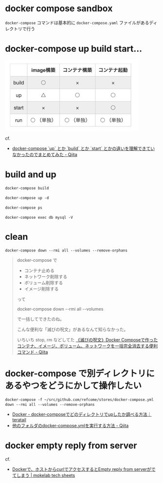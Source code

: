 # docker compose sandbox
`docker-compose` コマンドは基本的に `docker-compose.yaml` ファイルがあるディレクトリで行う


# docker-compose up build start...
![](README.md_imgs/20210506_011737.png)


cf.
- [docker\-compose \`up\` とか \`build\` とか \`start\` とかの違いを理解できていなかったのでまとめてみた \- Qiita](https://qiita.com/tegnike/items/bcdcee0320e11a928d46)

# build and up

``` shell
docker-compose build

docker-compose up -d

docker-compose ps

docker-compose exec db mysql -V
```

# clean

``` shell
docker-compose down --rmi all --volumes --remove-orphans
```

> docker-compose で
>
> - コンテナ止める
> - ネットワーク削除する
> - ボリューム削除する
> - イメージ削除する
>
> って
>
> docker-compose down --rmi all --volumes
>
> で一括してできたのね。
>
> こんな便利な「滅びの呪文」があるなんて知らなかった。
>
> いちいち stop, rm などしてた
[《滅びの呪文》Docker Composeで作ったコンテナ、イメージ、ボリューム、ネットワークを一括完全消去する便利コマンド \- Qiita](https://qiita.com/suin/items/19d65e191b96a0079417)

# docker-compose で別ディレクトリにあるやつをどうにかして操作したい

``` shell
docker-compose -f ~/src/github.com/refcome/stores/docker-compose.yml down --rmi all --volumes --remove-orphans
```

- [Docker \- docker\-composeでどのディレクトリでupしたか調べる方法｜teratail](https://teratail.com/questions/93339)
- [他のフォルダのdocker\-compose\.ymlを実行する方法 \- Qiita](https://qiita.com/sakapun/items/4249b814def5abbeb02c)

# docker empty reply from server

cf.
- [Dockerで、ホストからcurlでアクセスするとEmpty reply from serverがでてしまう \| mokelab tech sheets](https://tech.mokelab.com/infra/docker/tips/empty_reply_from_server.html)
